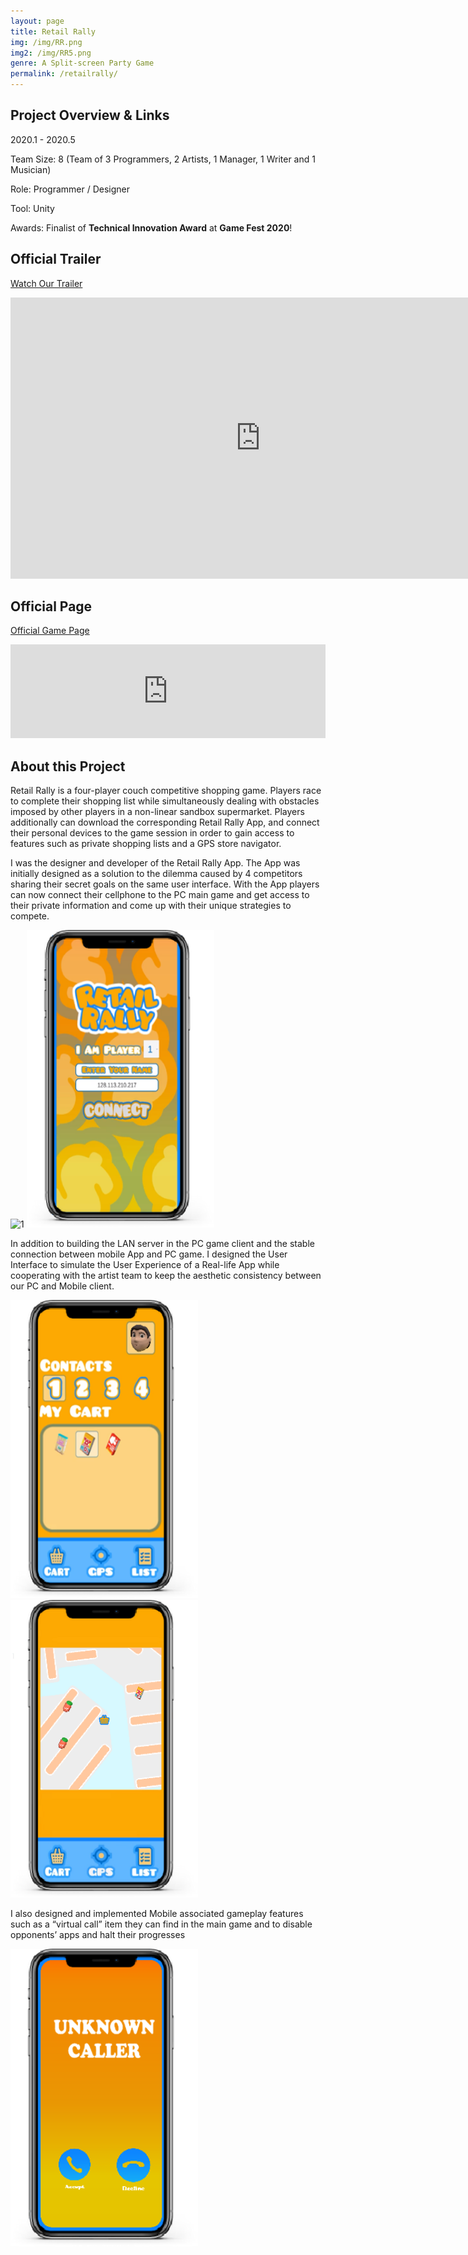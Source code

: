 ```yaml
---
layout: page
title: Retail Rally
img: /img/RR.png
img2: /img/RR5.png
genre: A Split-screen Party Game
permalink: /retailrally/
---
```




## Project Overview & Links

2020.1 - 2020.5

Team Size: 8 (Team of 3 Programmers, 2 Artists, 1 Manager, 1 Writer and 1 Musician)

Role: Programmer / Designer

Tool: Unity

Awards: Finalist of **Technical Innovation Award** at **Game Fest 2020**!

## Official Trailer

[Watch Our Trailer](https://www.youtube.com/watch?v=W1Cj8eSM-Xg)

<div class="w3-container w3-center">
    <iframe width="800" height="450" src="https://www.youtube.com/embed/W1Cj8eSM-Xg" frameborder="0" allow="accelerometer; autoplay; clipboard-write; encrypted-media; gyroscope; picture-in-picture" allowfullscreen></iframe>
</div>

## Official Page

[Official Game Page](https://hipoot.itch.io/retail-rally)

<div class="w3-container w3-center">
    <iframe src="https://itch.io/embed/597634" width="100%" frameborder="0"><a href="https://hipoot.itch.io/retail-rally">Retail Rally</a></iframe>
</div>

## About this Project

Retail Rally is a four-player couch competitive shopping game. Players race to complete their shopping list while simultaneously dealing with obstacles imposed by other players in a non-linear sandbox supermarket. Players additionally can download the corresponding Retail Rally App, and connect their personal devices to the game session in order to gain access to features such as private shopping lists and a GPS store navigator.

I was the designer and developer of the Retail Rally App. The App was initially designed as a solution to the dilemma caused by 4 competitors sharing their secret goals on the same user interface. With the App players can now connect their cellphone to the PC main game and get access to their private information and come up with their unique strategies to compete.

<div class="w3-container w3-center">
    <img src="/img/RR2.png" alt="1" class="center" width="800"/>
    <img src="/img/RR3.png" alt="1" class="center" width="300"/>
</div>

In addition to building the LAN server in the PC game client and the stable connection between mobile App and PC game. I designed the User Interface to simulate the User Experience of a Real-life App while cooperating with the artist team to keep the aesthetic consistency between our PC and Mobile client. 

<div class="w3-container w3-center">
    <img src="/img/RR4.png" alt="1" class="center" width="300"/>
    <img src="/img/RR5.png" alt="1" class="center" width="300"/>
</div>

I also designed and implemented Mobile associated gameplay features such as a “virtual call” item they can find in the main game and to disable opponents’ apps and halt their progresses

<div class="w3-container w3-center">
    <img src="/img/RR6.png" alt="1" class="center" width="300"/>
</div>

